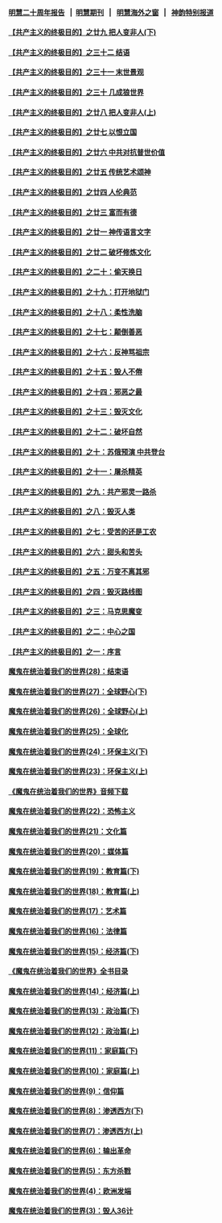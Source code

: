 #### [明慧二十周年报告](https://github.com/gfw-breaker/mh-reports/blob/master/README.md?t=07231142) &nbsp;&nbsp;|&nbsp;&nbsp;[明慧期刊](https://github.com/gfw-breaker/mh-qikan) &nbsp;&nbsp;|&nbsp;&nbsp; [明慧海外之窗](https://github.com/gfw-breaker/mh-news/blob/master/README.md?t=07231142) &nbsp;&nbsp;|&nbsp;&nbsp; [神韵特别报道](https://github.com/gfw-breaker/mh-news/blob/master/shenyun.md?t=07231142) 

#### [【共产主义的终极目的】之廿九 把人变非人(下)](../pages/nsc422/n11344140.md?t=07231142) 

#### [【共产主义的终极目的】之三十二 结语](../pages/nsc422/n11360535.md?t=07231142) 

#### [【共产主义的终极目的】之三十一 末世景观](../pages/nsc422/n11351129.md?t=07231142) 

#### [【共产主义的终极目的】之三十 几成狼世界](../pages/nsc422/n11348280.md?t=07231142) 

#### [【共产主义的终极目的】之廿八 把人变非人(上)](../pages/nsc422/n11340492.md?t=07231142) 

#### [【共产主义的终极目的】之廿七 以恨立国](../pages/nsc422/n11336944.md?t=07231142) 

#### [【共产主义的终极目的】之廿六 中共对抗普世价值](../pages/nsc422/n11324785.md?t=07231142) 

#### [【共产主义的终极目的】之廿五 传统艺术颂神](../pages/nsc422/n11296396.md?t=07231142) 

#### [【共产主义的终极目的】之廿四 人伦典范](../pages/nsc422/n11296397.md?t=07231142) 

#### [【共产主义的终极目的】之廿三 富而有德](../pages/nsc422/n11283598.md?t=07231142) 

#### [【共产主义的终极目的】之廿一 神传语言文字](../pages/nsc422/n11263265.md?t=07231142) 

#### [【共产主义的终极目的】之廿二 破坏修炼文化](../pages/nsc422/n11245728.md?t=07231142) 

#### [【共产主义的终极目的】之二十：偷天换日](../pages/nsc422/n11238846.md?t=07231142) 

#### [【共产主义的终极目的】之十九：打开地狱门](../pages/nsc422/n11206376.md?t=07231142) 

#### [【共产主义的终极目的】之十八：柔性洗脑](../pages/nsc422/n11199994.md?t=07231142) 

#### [【共产主义的终极目的】之十七：颠倒善恶](../pages/nsc422/n11179782.md?t=07231142) 

#### [【共产主义的终极目的】之十六：反神骂祖宗](../pages/nsc422/n11166798.md?t=07231142) 

#### [【共产主义的终极目的】之十五：毁人不倦](../pages/nsc422/n11166792.md?t=07231142) 

#### [【共产主义的终极目的】之十四：邪恶之最](../pages/nsc422/n11150249.md?t=07231142) 

#### [【共产主义的终极目的】之十三：毁灭文化](../pages/nsc422/n11135227.md?t=07231142) 

#### [【共产主义的终极目的】之十二：破坏自然](../pages/nsc422/n11135214.md?t=07231142) 

#### [【共产主义的终极目的】之十：苏俄预演 中共登台](../pages/nsc422/n11118424.md?t=07231142) 

#### [【共产主义的终极目的】之十一：屠杀精英](../pages/nsc422/n11118442.md?t=07231142) 

#### [【共产主义的终极目的】之九：共产邪灵一路杀](../pages/nsc422/n11114139.md?t=07231142) 

#### [【共产主义的终极目的】之八：毁灭人类](../pages/nsc422/n11108503.md?t=07231142) 

#### [【共产主义的终极目的】之七：受苦的还是工农](../pages/nsc422/n11101809.md?t=07231142) 

#### [【共产主义的终极目的】之六：甜头和苦头](../pages/nsc422/n11096971.md?t=07231142) 

#### [【共产主义的终极目的】之五：万变不离其邪](../pages/nsc422/n11091285.md?t=07231142) 

#### [【共产主义的终极目的】之四：毁灭路线图](../pages/nsc422/n11086284.md?t=07231142) 

#### [【共产主义的终极目的】之三：马克思魔变](../pages/nsc422/n11061941.md?t=07231142) 

#### [【共产主义的终极目的】之二：中心之国](../pages/nsc422/n11047728.md?t=07231142) 

#### [【共产主义的终极目的】之一：序言](../pages/nsc422/n11086077.md?t=07231142) 

#### [魔鬼在统治着我们的世界(28)：结束语](../pages/nsc422/n10936246.md?t=07231142) 

#### [魔鬼在统治着我们的世界(27)：全球野心(下)](../pages/nsc422/n10928319.md?t=07231142) 

#### [魔鬼在统治着我们的世界(26)：全球野心(上)](../pages/nsc422/n10900318.md?t=07231142) 

#### [魔鬼在统治着我们的世界(25)：全球化](../pages/nsc422/n10788205.md?t=07231142) 

#### [魔鬼在统治着我们的世界(24)：环保主义(下)](../pages/nsc422/n10695307.md?t=07231142) 

#### [魔鬼在统治着我们的世界(23)：环保主义(上)](../pages/nsc422/n10688613.md?t=07231142) 

#### [《魔鬼在统治着我们的世界》音频下载](../pages/nsc422/n10635553.md?t=07231142) 

#### [魔鬼在统治着我们的世界(22)：恐怖主义](../pages/nsc422/n10614727.md?t=07231142) 

#### [魔鬼在统治着我们的世界(21)：文化篇](../pages/nsc422/n10597706.md?t=07231142) 

#### [魔鬼在统治着我们的世界(20)：媒体篇](../pages/nsc422/n10586579.md?t=07231142) 

#### [魔鬼在统治着我们的世界(19)：教育篇(下)](../pages/nsc422/n10564808.md?t=07231142) 

#### [魔鬼在统治着我们的世界(18)：教育篇(上)](../pages/nsc422/n10526970.md?t=07231142) 

#### [魔鬼在统治着我们的世界(17)：艺术篇](../pages/nsc422/n10499093.md?t=07231142) 

#### [魔鬼在统治着我们的世界(16)：法律篇](../pages/nsc422/n10485969.md?t=07231142) 

#### [魔鬼在统治着我们的世界(15)：经济篇(下)](../pages/nsc422/n10469975.md?t=07231142) 

#### [《魔鬼在统治着我们的世界》全书目录](../pages/nsc422/n10464261.md?t=07231142) 

#### [魔鬼在统治着我们的世界(14)：经济篇(上)](../pages/nsc422/n10457370.md?t=07231142) 

#### [魔鬼在统治着我们的世界(13)：政治篇(下)](../pages/nsc422/n10448270.md?t=07231142) 

#### [魔鬼在统治着我们的世界(12)：政治篇(上)](../pages/nsc422/n10444576.md?t=07231142) 

#### [魔鬼在统治着我们的世界(11)：家庭篇(下)](../pages/nsc422/n10440961.md?t=07231142) 

#### [魔鬼在统治着我们的世界(10)：家庭篇(上)](../pages/nsc422/n10435448.md?t=07231142) 

#### [魔鬼在统治着我们的世界(9)：信仰篇](../pages/nsc422/n10432159.md?t=07231142) 

#### [魔鬼在统治着我们的世界(8)：渗透西方(下)](../pages/nsc422/n10429603.md?t=07231142) 

#### [魔鬼在统治着我们的世界(7)：渗透西方(上)](../pages/nsc422/n10426013.md?t=07231142) 

#### [魔鬼在统治着我们的世界(6)：输出革命](../pages/nsc422/n10421536.md?t=07231142) 

#### [魔鬼在统治着我们的世界(5)：东方杀戮](../pages/nsc422/n10417707.md?t=07231142) 

#### [魔鬼在统治着我们的世界(4)：欧洲发端](../pages/nsc422/n10414890.md?t=07231142) 

#### [魔鬼在统治着我们的世界(3)：毁人36计](../pages/nsc422/n10411583.md?t=07231142) 

